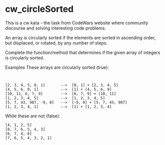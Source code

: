 # cw_circleSorted
This is a cw kata - the task from CodeWars website where community discourse and solving interesting code problems.


An array is circularly sorted if the elements are sorted in ascending order, but displaced, or rotated, by any number of steps.

Complete the function/method that determines if the given array of integers is circularly sorted.

Examples
These arrays are circularly sorted (true):
```


[2, 3, 4, 5, 0, 1]       -->  [0, 1] + [2, 3, 4, 5]
[4, 5, 6, 9, 1]          -->  [1] + [4, 5, 6, 9]
[10, 11, 6, 7, 9]        -->  [6, 7, 9] + [10, 11]
[1, 2, 3, 4, 5]          -->  [1, 2, 3, 4, 5]
[5, 7, 43, 987, -9, 0]   -->  [-9, 0] + [5, 7, 43, 987]
[1, 2, 3, 4, 1]          -->  [1] + [1, 2, 3, 4]
```
While these are not (false):
```
[4, 1, 2, 5]
[8, 7, 6, 5, 4, 3]
[6, 7, 4, 8]
[7, 6, 5, 4, 3, 2, 1]
```
